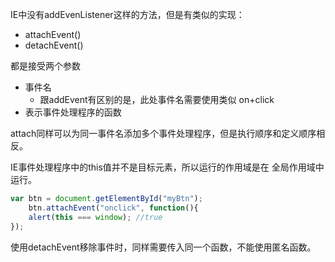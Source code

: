 IE中没有addEvenListener这样的方法，但是有类似的实现：

* attachEvent\(\)
* detachEvent\(\)

都是接受两个参数

* 事件名
  * 跟addEvent有区别的是，此处事件名需要使用类似 on+click
* 表示事件处理程序的函数



attach同样可以为同一事件名添加多个事件处理程序，但是执行顺序和定义顺序相反。



IE事件处理程序中的this值并不是目标元素，所以运行的作用域是在 全局作用域中运行。

```js
var btn = document.getElementById("myBtn");
    btn.attachEvent("onclick", function(){
    alert(this === window); //true
});
```



使用detachEvent移除事件时，同样需要传入同一个函数，不能使用匿名函数。





